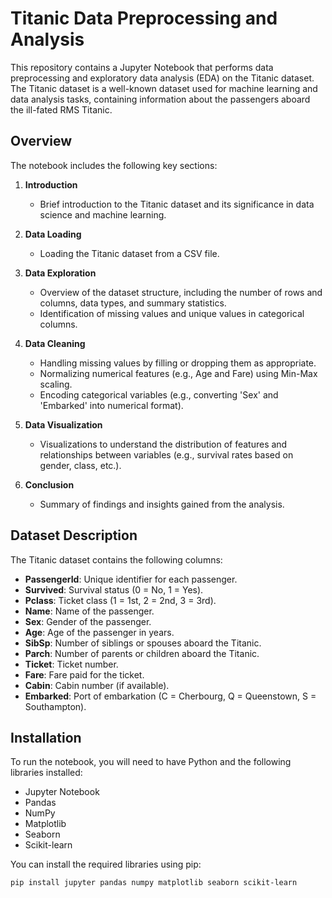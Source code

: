 # Titanic Data Preprocessing and Analysis

This repository contains a Jupyter Notebook that performs data preprocessing and exploratory data analysis (EDA) on the Titanic dataset. The Titanic dataset is a well-known dataset used for machine learning and data analysis tasks, containing information about the passengers aboard the ill-fated RMS Titanic.

## Overview

The notebook includes the following key sections:

1. **Introduction**
   - Brief introduction to the Titanic dataset and its significance in data science and machine learning.

2. **Data Loading**
   - Loading the Titanic dataset from a CSV file.

3. **Data Exploration**
   - Overview of the dataset structure, including the number of rows and columns, data types, and summary statistics.
   - Identification of missing values and unique values in categorical columns.

4. **Data Cleaning**
   - Handling missing values by filling or dropping them as appropriate.
   - Normalizing numerical features (e.g., Age and Fare) using Min-Max scaling.
   - Encoding categorical variables (e.g., converting 'Sex' and 'Embarked' into numerical format).

5. **Data Visualization**
   - Visualizations to understand the distribution of features and relationships between variables (e.g., survival rates based on gender, class, etc.).

6. **Conclusion**
   - Summary of findings and insights gained from the analysis.

## Dataset Description

The Titanic dataset contains the following columns:

- **PassengerId**: Unique identifier for each passenger.
- **Survived**: Survival status (0 = No, 1 = Yes).
- **Pclass**: Ticket class (1 = 1st, 2 = 2nd, 3 = 3rd).
- **Name**: Name of the passenger.
- **Sex**: Gender of the passenger.
- **Age**: Age of the passenger in years.
- **SibSp**: Number of siblings or spouses aboard the Titanic.
- **Parch**: Number of parents or children aboard the Titanic.
- **Ticket**: Ticket number.
- **Fare**: Fare paid for the ticket.
- **Cabin**: Cabin number (if available).
- **Embarked**: Port of embarkation (C = Cherbourg, Q = Queenstown, S = Southampton).

## Installation

To run the notebook, you will need to have Python and the following libraries installed:

- Jupyter Notebook
- Pandas
- NumPy
- Matplotlib
- Seaborn
- Scikit-learn

You can install the required libraries using pip:

```bash
pip install jupyter pandas numpy matplotlib seaborn scikit-learn
